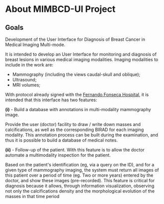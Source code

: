 # About MIMBCD-UI Project

## Goals

Development of the User Interface for Diagnosis of Breast Cancer in Medical Imaging Multi-mode.

It is intended to develop an User Interface for monitoring and diagnosis of breast lesions in various medical imaging modalities. Imaging modalities to include in the work are:

* Mammography (including the views caudal-skull and oblique);
* Ultrasound;
* MRI volumes;

With protocol already signed with the [Fernando Fonseca Hospital](http://www.hff.min-saude.pt/), it is intended that this interface has two features:

**(i)** - Build a database with annotations in multi-modality mammography image.

Provide the user (doctor) facility to draw / write down masses and calcifications, as well as the corresponding BIRAD for each imaging modality. This annotation process can be built during the examination, and thus it is possible to build a database of medical notes.

**(ii)** - Follow-up of the patient. With this feature is to allow the doctor automate a multimodality inspection for the patient.

Based on the patient's identification (eg, via a query on the ID), and for a given type of mammography imaging, the system must return all images of this patient over a period of time (eg. Two or more years) entered by the doctor, and show these images (pre-recorded). This feature is critical for diagnosis because it allows, through information visualization, observing not only the calcifications density and the morphological evolution of the masses in that time period
